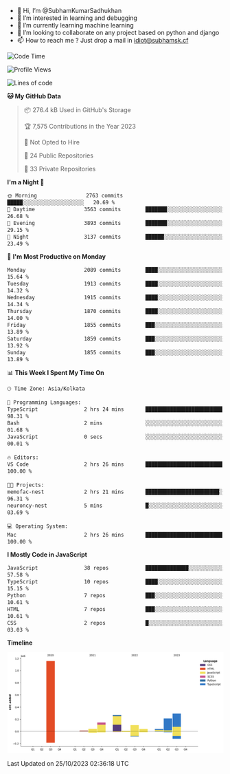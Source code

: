 - 👋 Hi, I’m @SubhamKumarSadhukhan
- 👀 I’m interested in learning and debugging
- 🌱 I’m currently learning machine learning
- 💞️ I’m looking to collaborate on any project based on python and django
- 📫 How to reach me ?
      Just drop a mail in idiot@subhamsk.cf

<!---
SubhamKumarSadhukhan/SubhamKumarSadhukhan is a ✨ special ✨ repository because its `README.md` (this file) appears on your GitHub profile.
You can click the Preview link to take a look at your changes.
--->


<!--START_SECTION:waka-->
![Code Time](http://img.shields.io/badge/Code%20Time-1%2C597%20hrs%2045%20mins-blue)

![Profile Views](http://img.shields.io/badge/Profile%20Views-1-blue)

![Lines of code](https://img.shields.io/badge/From%20Hello%20World%20I%27ve%20Written-2.3%20million%20lines%20of%20code-blue)

**🐱 My GitHub Data** 

> 📦 276.4 kB Used in GitHub's Storage 
 > 
> 🏆 7,575 Contributions in the Year 2023
 > 
> 🚫 Not Opted to Hire
 > 
> 📜 24 Public Repositories 
 > 
> 🔑 33 Private Repositories 
 > 
**I'm a Night 🦉** 

```text
🌞 Morning                2763 commits        █████░░░░░░░░░░░░░░░░░░░░   20.69 % 
🌆 Daytime                3563 commits        ███████░░░░░░░░░░░░░░░░░░   26.68 % 
🌃 Evening                3893 commits        ███████░░░░░░░░░░░░░░░░░░   29.15 % 
🌙 Night                  3137 commits        ██████░░░░░░░░░░░░░░░░░░░   23.49 % 
```
📅 **I'm Most Productive on Monday** 

```text
Monday                   2089 commits        ████░░░░░░░░░░░░░░░░░░░░░   15.64 % 
Tuesday                  1913 commits        ████░░░░░░░░░░░░░░░░░░░░░   14.32 % 
Wednesday                1915 commits        ████░░░░░░░░░░░░░░░░░░░░░   14.34 % 
Thursday                 1870 commits        ████░░░░░░░░░░░░░░░░░░░░░   14.00 % 
Friday                   1855 commits        ███░░░░░░░░░░░░░░░░░░░░░░   13.89 % 
Saturday                 1859 commits        ███░░░░░░░░░░░░░░░░░░░░░░   13.92 % 
Sunday                   1855 commits        ███░░░░░░░░░░░░░░░░░░░░░░   13.89 % 
```


📊 **This Week I Spent My Time On** 

```text
🕑︎ Time Zone: Asia/Kolkata

💬 Programming Languages: 
TypeScript               2 hrs 24 mins       █████████████████████████   98.31 % 
Bash                     2 mins              ░░░░░░░░░░░░░░░░░░░░░░░░░   01.68 % 
JavaScript               0 secs              ░░░░░░░░░░░░░░░░░░░░░░░░░   00.01 % 

🔥 Editors: 
VS Code                  2 hrs 26 mins       █████████████████████████   100.00 % 

🐱‍💻 Projects: 
memofac-nest             2 hrs 21 mins       ████████████████████████░   96.31 % 
neuroncy-nest            5 mins              █░░░░░░░░░░░░░░░░░░░░░░░░   03.69 % 

💻 Operating System: 
Mac                      2 hrs 26 mins       █████████████████████████   100.00 % 
```

**I Mostly Code in JavaScript** 

```text
JavaScript               38 repos            ██████████████░░░░░░░░░░░   57.58 % 
TypeScript               10 repos            ████░░░░░░░░░░░░░░░░░░░░░   15.15 % 
Python                   7 repos             ███░░░░░░░░░░░░░░░░░░░░░░   10.61 % 
HTML                     7 repos             ███░░░░░░░░░░░░░░░░░░░░░░   10.61 % 
CSS                      2 repos             █░░░░░░░░░░░░░░░░░░░░░░░░   03.03 % 
```



**Timeline**

![Lines of Code chart](https://raw.githubusercontent.com/SubhamKumarSadhukhan/SubhamKumarSadhukhan/main/assets/bar_graph.png)


 Last Updated on 25/10/2023 02:36:18 UTC
<!--END_SECTION:waka-->
